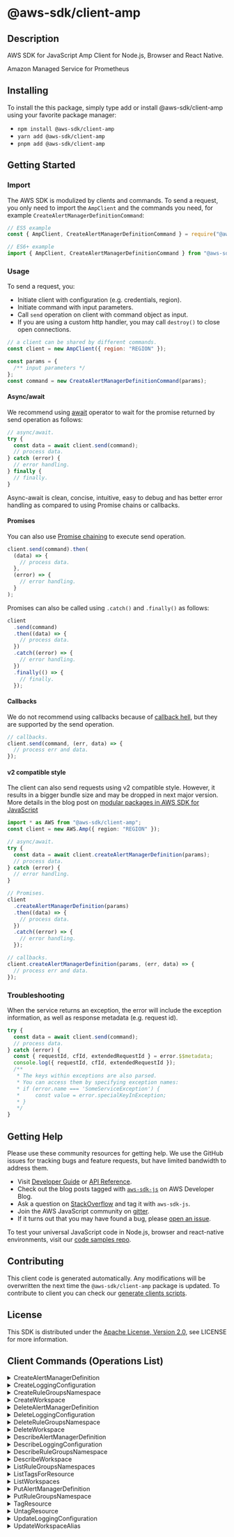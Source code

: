 <!-- generated file, do not edit directly -->

# @aws-sdk/client-amp

## Description

AWS SDK for JavaScript Amp Client for Node.js, Browser and React Native.

Amazon Managed Service for Prometheus

## Installing

To install the this package, simply type add or install @aws-sdk/client-amp
using your favorite package manager:

- `npm install @aws-sdk/client-amp`
- `yarn add @aws-sdk/client-amp`
- `pnpm add @aws-sdk/client-amp`

## Getting Started

### Import

The AWS SDK is modulized by clients and commands.
To send a request, you only need to import the `AmpClient` and
the commands you need, for example `CreateAlertManagerDefinitionCommand`:

```js
// ES5 example
const { AmpClient, CreateAlertManagerDefinitionCommand } = require("@aws-sdk/client-amp");
```

```ts
// ES6+ example
import { AmpClient, CreateAlertManagerDefinitionCommand } from "@aws-sdk/client-amp";
```

### Usage

To send a request, you:

- Initiate client with configuration (e.g. credentials, region).
- Initiate command with input parameters.
- Call `send` operation on client with command object as input.
- If you are using a custom http handler, you may call `destroy()` to close open connections.

```js
// a client can be shared by different commands.
const client = new AmpClient({ region: "REGION" });

const params = {
  /** input parameters */
};
const command = new CreateAlertManagerDefinitionCommand(params);
```

#### Async/await

We recommend using [await](https://developer.mozilla.org/en-US/docs/Web/JavaScript/Reference/Operators/await)
operator to wait for the promise returned by send operation as follows:

```js
// async/await.
try {
  const data = await client.send(command);
  // process data.
} catch (error) {
  // error handling.
} finally {
  // finally.
}
```

Async-await is clean, concise, intuitive, easy to debug and has better error handling
as compared to using Promise chains or callbacks.

#### Promises

You can also use [Promise chaining](https://developer.mozilla.org/en-US/docs/Web/JavaScript/Guide/Using_promises#chaining)
to execute send operation.

```js
client.send(command).then(
  (data) => {
    // process data.
  },
  (error) => {
    // error handling.
  }
);
```

Promises can also be called using `.catch()` and `.finally()` as follows:

```js
client
  .send(command)
  .then((data) => {
    // process data.
  })
  .catch((error) => {
    // error handling.
  })
  .finally(() => {
    // finally.
  });
```

#### Callbacks

We do not recommend using callbacks because of [callback hell](http://callbackhell.com/),
but they are supported by the send operation.

```js
// callbacks.
client.send(command, (err, data) => {
  // process err and data.
});
```

#### v2 compatible style

The client can also send requests using v2 compatible style.
However, it results in a bigger bundle size and may be dropped in next major version. More details in the blog post
on [modular packages in AWS SDK for JavaScript](https://aws.amazon.com/blogs/developer/modular-packages-in-aws-sdk-for-javascript/)

```ts
import * as AWS from "@aws-sdk/client-amp";
const client = new AWS.Amp({ region: "REGION" });

// async/await.
try {
  const data = await client.createAlertManagerDefinition(params);
  // process data.
} catch (error) {
  // error handling.
}

// Promises.
client
  .createAlertManagerDefinition(params)
  .then((data) => {
    // process data.
  })
  .catch((error) => {
    // error handling.
  });

// callbacks.
client.createAlertManagerDefinition(params, (err, data) => {
  // process err and data.
});
```

### Troubleshooting

When the service returns an exception, the error will include the exception information,
as well as response metadata (e.g. request id).

```js
try {
  const data = await client.send(command);
  // process data.
} catch (error) {
  const { requestId, cfId, extendedRequestId } = error.$$metadata;
  console.log({ requestId, cfId, extendedRequestId });
  /**
   * The keys within exceptions are also parsed.
   * You can access them by specifying exception names:
   * if (error.name === 'SomeServiceException') {
   *     const value = error.specialKeyInException;
   * }
   */
}
```

## Getting Help

Please use these community resources for getting help.
We use the GitHub issues for tracking bugs and feature requests, but have limited bandwidth to address them.

- Visit [Developer Guide](https://docs.aws.amazon.com/sdk-for-javascript/v3/developer-guide/welcome.html)
  or [API Reference](https://docs.aws.amazon.com/AWSJavaScriptSDK/v3/latest/index.html).
- Check out the blog posts tagged with [`aws-sdk-js`](https://aws.amazon.com/blogs/developer/tag/aws-sdk-js/)
  on AWS Developer Blog.
- Ask a question on [StackOverflow](https://stackoverflow.com/questions/tagged/aws-sdk-js) and tag it with `aws-sdk-js`.
- Join the AWS JavaScript community on [gitter](https://gitter.im/aws/aws-sdk-js-v3).
- If it turns out that you may have found a bug, please [open an issue](https://github.com/aws/aws-sdk-js-v3/issues/new/choose).

To test your universal JavaScript code in Node.js, browser and react-native environments,
visit our [code samples repo](https://github.com/aws-samples/aws-sdk-js-tests).

## Contributing

This client code is generated automatically. Any modifications will be overwritten the next time the `@aws-sdk/client-amp` package is updated.
To contribute to client you can check our [generate clients scripts](https://github.com/aws/aws-sdk-js-v3/tree/main/scripts/generate-clients).

## License

This SDK is distributed under the
[Apache License, Version 2.0](http://www.apache.org/licenses/LICENSE-2.0),
see LICENSE for more information.

## Client Commands (Operations List)

<details>
<summary>
CreateAlertManagerDefinition
</summary>

[Command API Reference](https://docs.aws.amazon.com/AWSJavaScriptSDK/v3/latest/clients/client-amp/classes/createalertmanagerdefinitioncommand.html) / [Input](https://docs.aws.amazon.com/AWSJavaScriptSDK/v3/latest/clients/client-amp/interfaces/createalertmanagerdefinitioncommandinput.html) / [Output](https://docs.aws.amazon.com/AWSJavaScriptSDK/v3/latest/clients/client-amp/interfaces/createalertmanagerdefinitioncommandoutput.html)

</details>
<details>
<summary>
CreateLoggingConfiguration
</summary>

[Command API Reference](https://docs.aws.amazon.com/AWSJavaScriptSDK/v3/latest/clients/client-amp/classes/createloggingconfigurationcommand.html) / [Input](https://docs.aws.amazon.com/AWSJavaScriptSDK/v3/latest/clients/client-amp/interfaces/createloggingconfigurationcommandinput.html) / [Output](https://docs.aws.amazon.com/AWSJavaScriptSDK/v3/latest/clients/client-amp/interfaces/createloggingconfigurationcommandoutput.html)

</details>
<details>
<summary>
CreateRuleGroupsNamespace
</summary>

[Command API Reference](https://docs.aws.amazon.com/AWSJavaScriptSDK/v3/latest/clients/client-amp/classes/createrulegroupsnamespacecommand.html) / [Input](https://docs.aws.amazon.com/AWSJavaScriptSDK/v3/latest/clients/client-amp/interfaces/createrulegroupsnamespacecommandinput.html) / [Output](https://docs.aws.amazon.com/AWSJavaScriptSDK/v3/latest/clients/client-amp/interfaces/createrulegroupsnamespacecommandoutput.html)

</details>
<details>
<summary>
CreateWorkspace
</summary>

[Command API Reference](https://docs.aws.amazon.com/AWSJavaScriptSDK/v3/latest/clients/client-amp/classes/createworkspacecommand.html) / [Input](https://docs.aws.amazon.com/AWSJavaScriptSDK/v3/latest/clients/client-amp/interfaces/createworkspacecommandinput.html) / [Output](https://docs.aws.amazon.com/AWSJavaScriptSDK/v3/latest/clients/client-amp/interfaces/createworkspacecommandoutput.html)

</details>
<details>
<summary>
DeleteAlertManagerDefinition
</summary>

[Command API Reference](https://docs.aws.amazon.com/AWSJavaScriptSDK/v3/latest/clients/client-amp/classes/deletealertmanagerdefinitioncommand.html) / [Input](https://docs.aws.amazon.com/AWSJavaScriptSDK/v3/latest/clients/client-amp/interfaces/deletealertmanagerdefinitioncommandinput.html) / [Output](https://docs.aws.amazon.com/AWSJavaScriptSDK/v3/latest/clients/client-amp/interfaces/deletealertmanagerdefinitioncommandoutput.html)

</details>
<details>
<summary>
DeleteLoggingConfiguration
</summary>

[Command API Reference](https://docs.aws.amazon.com/AWSJavaScriptSDK/v3/latest/clients/client-amp/classes/deleteloggingconfigurationcommand.html) / [Input](https://docs.aws.amazon.com/AWSJavaScriptSDK/v3/latest/clients/client-amp/interfaces/deleteloggingconfigurationcommandinput.html) / [Output](https://docs.aws.amazon.com/AWSJavaScriptSDK/v3/latest/clients/client-amp/interfaces/deleteloggingconfigurationcommandoutput.html)

</details>
<details>
<summary>
DeleteRuleGroupsNamespace
</summary>

[Command API Reference](https://docs.aws.amazon.com/AWSJavaScriptSDK/v3/latest/clients/client-amp/classes/deleterulegroupsnamespacecommand.html) / [Input](https://docs.aws.amazon.com/AWSJavaScriptSDK/v3/latest/clients/client-amp/interfaces/deleterulegroupsnamespacecommandinput.html) / [Output](https://docs.aws.amazon.com/AWSJavaScriptSDK/v3/latest/clients/client-amp/interfaces/deleterulegroupsnamespacecommandoutput.html)

</details>
<details>
<summary>
DeleteWorkspace
</summary>

[Command API Reference](https://docs.aws.amazon.com/AWSJavaScriptSDK/v3/latest/clients/client-amp/classes/deleteworkspacecommand.html) / [Input](https://docs.aws.amazon.com/AWSJavaScriptSDK/v3/latest/clients/client-amp/interfaces/deleteworkspacecommandinput.html) / [Output](https://docs.aws.amazon.com/AWSJavaScriptSDK/v3/latest/clients/client-amp/interfaces/deleteworkspacecommandoutput.html)

</details>
<details>
<summary>
DescribeAlertManagerDefinition
</summary>

[Command API Reference](https://docs.aws.amazon.com/AWSJavaScriptSDK/v3/latest/clients/client-amp/classes/describealertmanagerdefinitioncommand.html) / [Input](https://docs.aws.amazon.com/AWSJavaScriptSDK/v3/latest/clients/client-amp/interfaces/describealertmanagerdefinitioncommandinput.html) / [Output](https://docs.aws.amazon.com/AWSJavaScriptSDK/v3/latest/clients/client-amp/interfaces/describealertmanagerdefinitioncommandoutput.html)

</details>
<details>
<summary>
DescribeLoggingConfiguration
</summary>

[Command API Reference](https://docs.aws.amazon.com/AWSJavaScriptSDK/v3/latest/clients/client-amp/classes/describeloggingconfigurationcommand.html) / [Input](https://docs.aws.amazon.com/AWSJavaScriptSDK/v3/latest/clients/client-amp/interfaces/describeloggingconfigurationcommandinput.html) / [Output](https://docs.aws.amazon.com/AWSJavaScriptSDK/v3/latest/clients/client-amp/interfaces/describeloggingconfigurationcommandoutput.html)

</details>
<details>
<summary>
DescribeRuleGroupsNamespace
</summary>

[Command API Reference](https://docs.aws.amazon.com/AWSJavaScriptSDK/v3/latest/clients/client-amp/classes/describerulegroupsnamespacecommand.html) / [Input](https://docs.aws.amazon.com/AWSJavaScriptSDK/v3/latest/clients/client-amp/interfaces/describerulegroupsnamespacecommandinput.html) / [Output](https://docs.aws.amazon.com/AWSJavaScriptSDK/v3/latest/clients/client-amp/interfaces/describerulegroupsnamespacecommandoutput.html)

</details>
<details>
<summary>
DescribeWorkspace
</summary>

[Command API Reference](https://docs.aws.amazon.com/AWSJavaScriptSDK/v3/latest/clients/client-amp/classes/describeworkspacecommand.html) / [Input](https://docs.aws.amazon.com/AWSJavaScriptSDK/v3/latest/clients/client-amp/interfaces/describeworkspacecommandinput.html) / [Output](https://docs.aws.amazon.com/AWSJavaScriptSDK/v3/latest/clients/client-amp/interfaces/describeworkspacecommandoutput.html)

</details>
<details>
<summary>
ListRuleGroupsNamespaces
</summary>

[Command API Reference](https://docs.aws.amazon.com/AWSJavaScriptSDK/v3/latest/clients/client-amp/classes/listrulegroupsnamespacescommand.html) / [Input](https://docs.aws.amazon.com/AWSJavaScriptSDK/v3/latest/clients/client-amp/interfaces/listrulegroupsnamespacescommandinput.html) / [Output](https://docs.aws.amazon.com/AWSJavaScriptSDK/v3/latest/clients/client-amp/interfaces/listrulegroupsnamespacescommandoutput.html)

</details>
<details>
<summary>
ListTagsForResource
</summary>

[Command API Reference](https://docs.aws.amazon.com/AWSJavaScriptSDK/v3/latest/clients/client-amp/classes/listtagsforresourcecommand.html) / [Input](https://docs.aws.amazon.com/AWSJavaScriptSDK/v3/latest/clients/client-amp/interfaces/listtagsforresourcecommandinput.html) / [Output](https://docs.aws.amazon.com/AWSJavaScriptSDK/v3/latest/clients/client-amp/interfaces/listtagsforresourcecommandoutput.html)

</details>
<details>
<summary>
ListWorkspaces
</summary>

[Command API Reference](https://docs.aws.amazon.com/AWSJavaScriptSDK/v3/latest/clients/client-amp/classes/listworkspacescommand.html) / [Input](https://docs.aws.amazon.com/AWSJavaScriptSDK/v3/latest/clients/client-amp/interfaces/listworkspacescommandinput.html) / [Output](https://docs.aws.amazon.com/AWSJavaScriptSDK/v3/latest/clients/client-amp/interfaces/listworkspacescommandoutput.html)

</details>
<details>
<summary>
PutAlertManagerDefinition
</summary>

[Command API Reference](https://docs.aws.amazon.com/AWSJavaScriptSDK/v3/latest/clients/client-amp/classes/putalertmanagerdefinitioncommand.html) / [Input](https://docs.aws.amazon.com/AWSJavaScriptSDK/v3/latest/clients/client-amp/interfaces/putalertmanagerdefinitioncommandinput.html) / [Output](https://docs.aws.amazon.com/AWSJavaScriptSDK/v3/latest/clients/client-amp/interfaces/putalertmanagerdefinitioncommandoutput.html)

</details>
<details>
<summary>
PutRuleGroupsNamespace
</summary>

[Command API Reference](https://docs.aws.amazon.com/AWSJavaScriptSDK/v3/latest/clients/client-amp/classes/putrulegroupsnamespacecommand.html) / [Input](https://docs.aws.amazon.com/AWSJavaScriptSDK/v3/latest/clients/client-amp/interfaces/putrulegroupsnamespacecommandinput.html) / [Output](https://docs.aws.amazon.com/AWSJavaScriptSDK/v3/latest/clients/client-amp/interfaces/putrulegroupsnamespacecommandoutput.html)

</details>
<details>
<summary>
TagResource
</summary>

[Command API Reference](https://docs.aws.amazon.com/AWSJavaScriptSDK/v3/latest/clients/client-amp/classes/tagresourcecommand.html) / [Input](https://docs.aws.amazon.com/AWSJavaScriptSDK/v3/latest/clients/client-amp/interfaces/tagresourcecommandinput.html) / [Output](https://docs.aws.amazon.com/AWSJavaScriptSDK/v3/latest/clients/client-amp/interfaces/tagresourcecommandoutput.html)

</details>
<details>
<summary>
UntagResource
</summary>

[Command API Reference](https://docs.aws.amazon.com/AWSJavaScriptSDK/v3/latest/clients/client-amp/classes/untagresourcecommand.html) / [Input](https://docs.aws.amazon.com/AWSJavaScriptSDK/v3/latest/clients/client-amp/interfaces/untagresourcecommandinput.html) / [Output](https://docs.aws.amazon.com/AWSJavaScriptSDK/v3/latest/clients/client-amp/interfaces/untagresourcecommandoutput.html)

</details>
<details>
<summary>
UpdateLoggingConfiguration
</summary>

[Command API Reference](https://docs.aws.amazon.com/AWSJavaScriptSDK/v3/latest/clients/client-amp/classes/updateloggingconfigurationcommand.html) / [Input](https://docs.aws.amazon.com/AWSJavaScriptSDK/v3/latest/clients/client-amp/interfaces/updateloggingconfigurationcommandinput.html) / [Output](https://docs.aws.amazon.com/AWSJavaScriptSDK/v3/latest/clients/client-amp/interfaces/updateloggingconfigurationcommandoutput.html)

</details>
<details>
<summary>
UpdateWorkspaceAlias
</summary>

[Command API Reference](https://docs.aws.amazon.com/AWSJavaScriptSDK/v3/latest/clients/client-amp/classes/updateworkspacealiascommand.html) / [Input](https://docs.aws.amazon.com/AWSJavaScriptSDK/v3/latest/clients/client-amp/interfaces/updateworkspacealiascommandinput.html) / [Output](https://docs.aws.amazon.com/AWSJavaScriptSDK/v3/latest/clients/client-amp/interfaces/updateworkspacealiascommandoutput.html)

</details>
